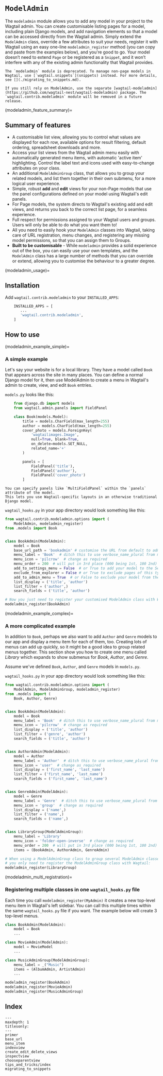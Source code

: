 # `ModelAdmin`

The `modeladmin` module allows you to add any model in your project to the Wagtail admin. You can create customisable listing pages for a model, including plain Django models, and add navigation elements so that a model can be accessed directly from the Wagtail admin. Simply extend the `ModelAdmin` class, override a few attributes to suit your needs, register it with Wagtail using an easy one-line `modeladmin_register` method (you can copy and paste from the examples below), and you're good to go. Your model doesn’t need to extend `Page` or be registered as a `Snippet`, and it won’t interfere with any of the existing admin functionality that Wagtail provides.

```{note}
The `modeladmin` module is deprecated. To manage non-page models in Wagtail, use [`wagtail.snippets`](snippets) instead. For more details, see [](./migrating_to_snippets.md).

If you still rely on ModelAdmin, use the separate [wagtail-modeladmin](https://github.com/wagtail-nest/wagtail-modeladmin) package. The `wagtail.contrib.modeladmin` module will be removed in a future release.
```

(modeladmin_feature_summary)=

## Summary of features

-   A customisable list view, allowing you to control what values are displayed for each row, available options for result filtering, default ordering, spreadsheet downloads and more.
-   Access your list views from the Wagtail admin menu easily with automatically generated menu items, with automatic 'active item' highlighting. Control the label text and icons used with easy-to-change attributes on your class.
-   An additional `ModelAdminGroup` class, that allows you to group your related models, and list them together in their own submenu, for a more logical user experience.
-   Simple, robust **add** and **edit** views for your non-Page models that use the panel configurations defined on your model using Wagtail's edit panels.
-   For Page models, the system directs to Wagtail's existing add and edit views, and returns you back to the correct list page, for a seamless experience.
-   Full respect for permissions assigned to your Wagtail users and groups. Users will only be able to do what you want them to!
-   All you need to easily hook your `ModelAdmin` classes into Wagtail, taking care of URL registration, menu changes, and registering any missing model permissions, so that you can assign them to Groups.
-   **Built to be customisable** - While `modeladmin` provides a solid experience out of the box, you can easily use your own templates, and the `ModelAdmin` class has a large number of methods that you can override or extend, allowing you to customise the behaviour to a greater degree.

(modeladmin_usage)=

## Installation

Add `wagtail.contrib.modeladmin` to your `INSTALLED_APPS`:

```python
    INSTALLED_APPS = [
       ...
       'wagtail.contrib.modeladmin',
    ]
```

## How to use

(modeladmin_example_simple)=

### A simple example

Let's say your website is for a local library. They have a model called `Book` that appears across the site in many places. You can define a normal Django model for it, then use ModelAdmin to create a menu in Wagtail's admin to create, view, and edit `Book` entries.

`models.py` looks like this:

```python
    from django.db import models
    from wagtail.admin.panels import FieldPanel

    class Book(models.Model):
        title = models.CharField(max_length=255)
        author = models.CharField(max_length=255)
        cover_photo = models.ForeignKey(
            'wagtailimages.Image',
            null=True, blank=True,
            on_delete=models.SET_NULL,
            related_name='+'
        )

        panels = [
            FieldPanel('title'),
            FieldPanel('author'),
            FieldPanel('cover_photo')
        ]
```

```{note}
You can specify panels like `MultiFieldPanel` within the `panels` attribute of the model.
This lets you use Wagtail-specific layouts in an otherwise traditional Django model.
```

`wagtail_hooks.py` in your app directory would look something like this:

```python
from wagtail.contrib.modeladmin.options import (
    ModelAdmin, modeladmin_register)
from .models import Book


class BookAdmin(ModelAdmin):
    model = Book
    base_url_path = 'bookadmin' # customise the URL from default to admin/bookadmin
    menu_label = 'Book'  # ditch this to use verbose_name_plural from model
    menu_icon = 'pilcrow'  # change as required
    menu_order = 200  # will put in 3rd place (000 being 1st, 100 2nd)
    add_to_settings_menu = False  # or True to add your model to the Settings sub-menu
    exclude_from_explorer = False # or True to exclude pages of this type from Wagtail's explorer view
    add_to_admin_menu = True  # or False to exclude your model from the menu
    list_display = ('title', 'author')
    list_filter = ('author',)
    search_fields = ('title', 'author')

# Now you just need to register your customised ModelAdmin class with Wagtail
modeladmin_register(BookAdmin)
```

(modeladmin_example_complex)=

### A more complicated example

In addition to `Book`, perhaps we also want to add `Author` and `Genre` models to our app and display a menu item for each of them, too. Creating lots of menus can add up quickly, so it might be a good idea to group related menus together. This section show you how to create one menu called _Library_ which expands to show submenus for _Book_, _Author_, and _Genre_.

Assume we've defined `Book`, `Author`, and `Genre` models in `models.py`.

`wagtail_hooks.py` in your app directory would look something like this:

```python
from wagtail.contrib.modeladmin.options import (
    ModelAdmin, ModelAdminGroup, modeladmin_register)
from .models import (
    Book, Author, Genre)


class BookAdmin(ModelAdmin):
    model = Book
    menu_label = 'Book'  # ditch this to use verbose_name_plural from model
    menu_icon = 'pilcrow'  # change as required
    list_display = ('title', 'author')
    list_filter = ('genre', 'author')
    search_fields = ('title', 'author')


class AuthorAdmin(ModelAdmin):
    model = Author
    menu_label = 'Author'  # ditch this to use verbose_name_plural from model
    menu_icon = 'user'  # change as required
    list_display = ('first_name', 'last_name')
    list_filter = ('first_name', 'last_name')
    search_fields = ('first_name', 'last_name')


class GenreAdmin(ModelAdmin):
    model = Genre
    menu_label = 'Genre'  # ditch this to use verbose_name_plural from model
    menu_icon = 'group'  # change as required
    list_display = ('name',)
    list_filter = ('name',)
    search_fields = ('name',)


class LibraryGroup(ModelAdminGroup):
    menu_label = 'Library'
    menu_icon = 'folder-open-inverse'  # change as required
    menu_order = 200  # will put in 3rd place (000 being 1st, 100 2nd)
    items = (BookAdmin, AuthorAdmin, GenreAdmin)

# When using a ModelAdminGroup class to group several ModelAdmin classes together,
# you only need to register the ModelAdminGroup class with Wagtail:
modeladmin_register(LibraryGroup)
```

(modeladmin_multi_registration)=

### Registering multiple classes in one `wagtail_hooks.py` file

Each time you call `modeladmin_register(MyAdmin)` it creates a new top-level menu item in Wagtail's left sidebar. You can call this multiple times within the same `wagtail_hooks.py` file if you want. The example below will create 3 top-level menus.

```python
class BookAdmin(ModelAdmin):
    model = Book
    ...

class MovieAdmin(ModelAdmin):
    model = MovieModel
    ...

class MusicAdminGroup(ModelAdminGroup):
    menu_label = _("Music")
    items = (AlbumAdmin, ArtistAdmin)
    ...

modeladmin_register(BookAdmin)
modeladmin_register(MovieAdmin)
modeladmin_register(MusicAdminGroup)
```

## Index

```{toctree}
---
maxdepth: 1
titlesonly:
---
primer
base_url
menu_item
indexview
create_edit_delete_views
inspectview
chooseparentview
tips_and_tricks/index
migrating_to_snippets
```
